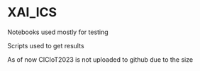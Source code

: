 # XAI_ICS


Notebooks used mostly for testing

Scripts used to get results

As of now CICIoT2023 is not uploaded to github due to the size
